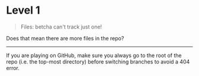 # Level 1

> Files: betcha can't track just one!

Does that mean there are more files in the repo?

* * *

If you are playing on GitHub, make sure you always go to the root of 
the repo (i.e. the top-most directory) before switching branches to 
avoid a 404 error.
